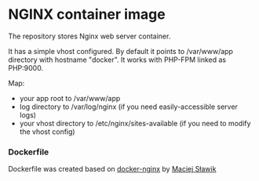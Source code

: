 # NGINX container image

The repository stores Nginx web server container.

It has a simple vhost configured. By default it points to /var/www/app directory with hostname "docker".
It works with PHP-FPM linked as PHP:9000.

Map:
* your app root to /var/www/app
* log directory to /var/log/nginx (if you need easily-accessible server logs)
* your vhost directory to /etc/nginx/sites-available (if you need to modify the vhost config)

### Dockerfile

Dockerfile was created based on
[docker-nginx](https://github.com/maciejslawik/docker-nginx) by
[Maciej Sławik](https://github.com/maciejslawik)
